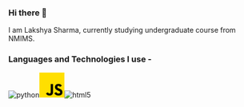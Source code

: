 ### Hi there 👋

<!--
**LakshyaSharma207/LakshyaSharma207** is a ✨ _special_ ✨ repository because its `README.md` (this file) appears on your GitHub profile.

Here are some ideas to get you started:

- 🔭 I’m currently working on ...
- 🌱 I’m currently learning ...
- 👯 I’m looking to collaborate on ...
- 🤔 I’m looking for help with ...
- 💬 Ask me about ...
- 📫 How to reach me: ...
- 😄 Pronouns: ...
- ⚡ Fun fact: ...
-->
I am Lakshya Sharma, currently studying undergraduate course from NMIMS.

<h3 align="left">Languages and Technologies I use - </h3>
<p align="left"><img src=“https://github.com/LakshyaSharma207/LakshyaSharma207/blob/main/images/python.png?raw=true” alt="python" width="50" height="50"/><img src="https://github.com/LakshyaSharma207/LakshyaSharma207/blob/main/images/js.png?raw=true" alt="javascript" width="50" height="50"/><img src=“https://raw.githubusercontent.com/LakshyaSharma207/LakshyaSharma207/main/images/html5-original-wordmark.png” alt="html5" width="50" height="50"/>


